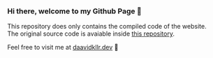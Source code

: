 
### Hi there, welcome to my Github Page :wave:

This repository does only contains the compiled code of the website.  
The original source code is avaiable inside [this repository](https://github.com/daavidkllr/github-page-src).

Feel free to visit me at [daavidkllr.dev](daavidkllr.dev) :ghost:
